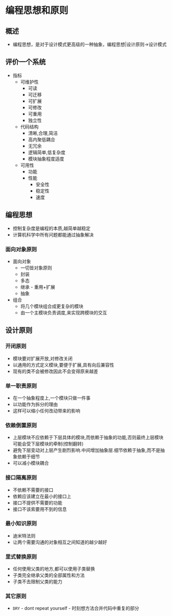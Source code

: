 # 编程思想和原则

## 概述

- 编程思想，是对于设计模式更高级的一种抽象，编程思想|设计原则->设计模式

## 评价一个系统
- 指标
  - 可维护性
    - 可读
    - 可迁移
    - 可扩展
    - 可修改
    - 可重用
    - 独立性
  - 代码结构
    - 清晰,合理,简洁
    - 高内聚低耦合
    - 无冗余
    - 逻辑简单,低复杂度
    - 模块抽象程度适度
  - 可用性
    - 功能
    - 性能
      - 安全性
      - 稳定性
      - 速度

## 编程思想
- 控制复杂度是编程的本质,越简单越稳定
- 计算机科学中所有问题都能通过抽象解决

### 面向对象原则
- 面向对象
  - 一切皆对象原则
  - 封装
  - 多态
  - 继承 - 重用+扩展
  - 抽象
- 组合
  - 将几个模块组合成更复杂的模块
  - 由一个主模块负责调度,来实现跨模块的交互

## 设计原则
### 开闭原则
- 模块要对扩展开放,对修改关闭
- 以通用的方式定义模块,要便于扩展,具有向后兼容性
- 现有的类不会被修改因此不会变得原来越差
### 单一职责原则
- 在一个抽象程度上,一个模块只做一件事
- 以功能作为拆分的理由
- 这样可以缩小任何改动带来的影响
### 依赖倒置原则
- 上层模块不应依赖于下层具体的模块,而依赖于抽象的功能,否则最终上层模块可能会受下层模块的牵制(控制翻转)
- 避免下层变动对上层产生剧烈影响.中间增加抽象层.细节依赖于抽象,而不是抽象依赖于细节
- 可以减小模块耦合
### 接口隔离原则
- 不依赖不需要的接口
- 依赖应该建立在最小的接口上
- 接口不提供不需要的功能
- 接口不该索要用不到的信息
### 最小知识原则
- 迪米特法则
- 让两个需要沟通的对象相互之间知道的越少越好
### 里式替换原则
- 任何使用父类的地方,都可以使用子类替换
- 子类完全继承父类的全部属性和方法
- 子类不去限制父类的能力
### 其它原则
- `DRY` - dont repeat yourself - 时刻想方法合并代码中重复的部分
